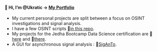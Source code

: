 #### 👋 Hi, I’m @Ukratic -> [My Portfolio](https://ukratic.github.io/)

- My current personal projects are split between a focus on OSINT investigations and signal analysis.
- I have a few OSINT scripts 👾[in this repo](https://github.com/Ukratic/osint_scripts).
- My projects for the Jedha Bootcamp Data Science certification are 🏫[here](https://github.com/Ukratic/Jedha_fullstack) and 🌲[there](https://github.com/Ukratic/Protection-Forests).
- A GUI for asynchronous signal analysis : 📡[SigAnTo](https://github.com/Ukratic/Siganto).
